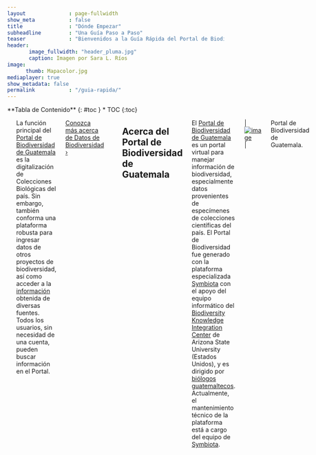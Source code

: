 ```yaml
---
layout              : page-fullwidth
show_meta           : false
title               : "Dónde Empezar"
subheadline         : "Una Guía Paso a Paso"
teaser              : "Bienvenidos a la Guía Rápida del Portal de Biodiversidad de Guatemala. En esta sección pueden encontrar los primeros pasos para utilizar esta plataforma especializada en información de biodiversidad."
header: 
       image_fullwidth: "header_pluma.jpg"
       caption: Imagen por Sara L. Ríos
image: 
      thumb: Mapacolor.jpg
mediaplayer: true
show_metadata: false           
permalink           : "/guia-rapida/"
---
```


<div class="row">
<div class="medium-4 medium-push-8 columns" markdown="1">
<div class="panel radius" markdown="1">
**Tabla de Contenido**
{: #toc }
*  TOC
{:toc}
</div>
</div><!-- /.medium-4.columns -->

<div class="medium-8 medium-pull-4 columns" markdown="1">

---

La función principal del [Portal de Biodiversidad de Guatemala](https://biodiversidad.gt) es la digitalización de Colecciones Biológicas del país. Sin embargo, también conforma una plataforma robusta para ingresar datos de otros proyectos de biodiversidad, así como acceder a la [información](https://biodiversidadgt.github.io/docs/datos/) obtenida de diversas fuentes. Todos los usuarios, sin necesidad de una cuenta, pueden buscar información en el Portal. 

<a class="radius button small" href="{{ site.url }}{{ site.baseurl }}/datos/">Conozca más acerca de Datos de Biodiversidad ›</a>

---

## Acerca del Portal de Biodiversidad de Guatemala

El [Portal de Biodiversidad de Guatemala](https://biodiversidad.gt) es un portal virtual para manejar información de biodiversidad, especialmente datos provenientes de especímenes de colecciones científicas del país. El Portal de Biodiversidad fue generado con la plataforma especializada [Symbiota](https://symbiota.org/es) con el apoyo del equipo informático del [Biodiversity Knowledge Integration Center](https://biokic.asu.edu/) de Arizona State University (Estados Unidos), y es dirigido por [biólogos guatemaltecos](https://biodiversidadgt.github.io/docs/contactos/). Actualmente, el mantenimiento técnico de la plataforma está a cargo del equipo de [Symbiota](https://symbiota.org/ayuda/).

|[![image](https://github.com/biodiversidadgt/docs/blob/gh-pages/images/Portal2.jpg?raw=true)](https://biodiversidad.gt)|

Portal de Biodiversidad de Guatemala.

----

### Ingresando al Portal de Biodiversidad

Los usuarios no necesitan una cuenta para utilizar las funciones de búsqueda del Portal de Biodiversidad. Sin embargo, es necesaria para solicitar un perfil virtual de colecciones o utilizar ciertas herramientas interactivas. 

1. Dirigirse a [**biodiversidad.gt**](https://biodiversidad.gt).
1. Generar una [cuenta](https://biodiversidad.gt/portal/profile/newprofile.php). Sugerimos el formato `nombre.apellido` para el **usuario**.
1. Conectarse con **usuario** y **contraseña**.

---

## Tipos de Usuarios en el Portal de Biodiversidad

Dependiendo de las actividades que buscan ser realizadas en el Portal de Biodiversidad, los usuarios pueden considerarse como:

- `Usuarios generales:` Únicamente desean explorar los datos contenidos en el Portal. No necesitan realizar más acciones luego de generar su cuenta.

- `Curadores o encargados de colecciones:` Desean formar parte del Portal de Biodiversidad. Pueden solicitar uno o varios perfiles de manejo de colecciones a los [administradores del Portal](https://biodiversidadgt.github.io/docs/contactos/).

- `Integrantes de colecciones:` Desean formar parte de alguno de los perfiles de colecciones existentes. Pueden solicitar permisos de acceso a los encargados o administradores de las colecciones de su interés.

---

## Funciones para Curadores e Integrantes de Colecciones

El [Portal de Biodiversidad de Guatemala](https://biodiversidad.gt) está disponible para ser utilizado de forma gratuita por todo tipo de colecciones biológicas guatemaltecas. El objetivo principal de este portal es la digitalización y movilización de [datos de especímenes](https://biodiversidad.gt/portal/collections/list.php?db=21&hasimages=1&taxa=Solanaceae&usethes=1&taxontype=2), pero también cuenta con herramientas para manejar [proyectos de observaciones](https://biodiversidad.gt/portal/collections/list.php?db=7&reset=1&country=Guatemala&state=&county=) pequeños. Para elegir la mejor forma de hacer uso del portal, los primero que se debe evaluar es el **tipo de manejo** que van a tener sus colecciones en línea.

- `Si desean manejar sus datos directamente en el portal, es necesario contar con un perfil de manejo en vivo.`

Recomendado para las colecciones que inician con la digitalización o que poseen únicamente un archivo plano (.csv, .txt) de sus datos.

- `Si desean seguir manejando sus datos en otra plataforma y únicamente compartir una copia en el Portal de Biodiversidad, el tipo de perfil indicado es un snapshot.`

Recomendado para colecciones manejadas en otros sistemas o ya publicadas en otros agregadores.

|![FormularioPorifera](https://github.com/biodiversidadgt/docs/assets/69399374/a994435a-493c-41a2-8f37-15bdd9d51a25)|


Los encargados de las colecciones también deben tener en cuenta el **tipo de registros** que van a digitalizar (especímenes preservados, ejemplares vivos, fósiles, observaciones) y el **grupo taxonómico** en el que se enfoca la colección.

Una vez se tenga clara la información anterior, los encargados de las colecciones pueden contactar a los [administradores del portal](https://biodiversidadgt.github.io/docs/contactos/) con los datos de su colección y de al menos una persona encargada para solicitar sus perfiles virtuales.

<a class="radius button small" href="{{ site.url }}{{ site.baseurl }}/curadores/solicitud-perfil/">Ingreso de Datos ›</a>

Una vez generado su perfil virtual en el Portal, `¡ya pueden empezar a digitalizar!`

<a class="radius button small" href="{{ site.url }}{{ site.baseurl }}/curadores/ingreso-datos/">Ingreso de Datos ›</a>


---

## Funciones para Investigadores y Usuarios Generales

Los registros publicados en el [Portal de Biodiversidad de Guatemala](https://biodiversidad.gt) poseen licencias de libre acceso CC0 1.0, CC-BY o CC-BY-NC, por lo que pueden ser explorados por todos los usuarios. Sin embargo, se recomienda utilizar la plataforma [GBIF](https://www.gbif.org/installation/81a4adb0-0d86-420e-8b5e-7583985d1b6f) para descargar registros destinados a publicaciones, y así poder obtener un DOI con el que las colecciones pueden ser citadas. Si se descargan datos directamente del Portal de Biodiversidad, se recomienda copiar y citar el enlace permanente generado en la búsqueda.

El Portal de Biodiversidad posee herramientas de búsqueda y descarga de registros e imágenes. No es necesario que los usuarios generen una cuenta para realizar estas acciones, sin sin embargo, deben estar registrados para tener acceso a herramientas adicionales como los editores de listados de especies y conjuntos de datos. Contactar a los [administradores del Portal](https://biodiversidadgt.github.io/docs/contactos/) para solicitar acceso a estas herramientas.

![MapaColor](https://biodiversidadgt.github.io/docs/images/Mapacolor.jpg)

---

## ¿Más preguntas?

Contamos con extenso portafolio de [documentación][1] y recursos disponibles en español para conocer más acerca de las funciones del [Portal de Biodiversidad](https://biodiversidad.gt). No duden en contactar a los [administradores](https://biodiversidadgt.github.io/docs/contactos/) para obtener atención personalizada.

<a class="radius button small" href="{{ site.url }}{{ site.baseurl }}/curadores/">Información para Curadores ›</a>
<a class="radius button small" href="{{ site.url }}{{ site.baseurl }}/usuarios/">Información para Usuarios ›</a>


 [1]: {{ site.url }}{{ site.baseurl }}/documentacion/
